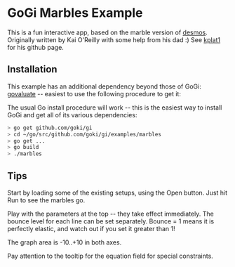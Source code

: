 # GoGi Marbles Example

This is a fun interactive app, based on the marble version of [desmos](https://www.desmos.com/).  Originally written by Kai O'Reilly with some help from his dad :)  See [kplat1](https://github.com/kplat1) for his github page.

## Installation

This example has an additional dependency beyond those of GoGi: 	[govaluate](https://github.com/Knetic/govaluate) -- easiest to use the following procedure to get it:

The usual Go install procedure will work -- this is the easiest way to install GoGi and get all of its various dependencies:

``` bash
> go get github.com/goki/gi
> cd ~/go/src/github.com/goki/gi/examples/marbles
> go get ...
> go build
> ./marbles
```

## Tips

Start by loading some of the existing setups, using the Open button.  Just hit Run to see the marbles go.

Play with the parameters at the top -- they take effect immediately.  The bounce level for each line can be set separately.  Bounce = 1 means it is perfectly elastic, and watch out if you set it greater than 1!

The graph area is -10..+10 in both axes.

Pay attention to the tooltip for the equation field for special constraints.

